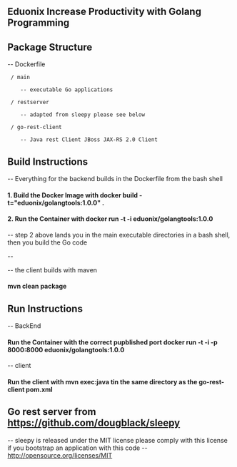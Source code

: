 ## Eduonix Increase Productivity with Golang Programming 

## Package Structure

-- Dockerfile

     / main

        -- executable Go applications

     / restserver

        -- adapted from sleepy please see below

     / go-rest-client

        -- Java rest Client JBoss JAX-RS 2.0 Client 
     

## Build Instructions

-- Everything for the backend builds in the Dockerfile from the bash shell


####  1. Build the Docker Image with  docker build -t="eduonix/golangtools:1.0.0" .
####  2. Run the Container with docker run -t -i eduonix/golangtools:1.0.0 

-- step 2 above lands you in the main executable directories in a bash shell, then you build the Go code

--

-- the client builds with maven

#### mvn clean package


## Run Instructions

-- BackEnd

#### Run the Container with the correct pupblished port  docker run -t  -i  -p 8000:8000 eduonix/golangtools:1.0.0

-- client

#### Run the client with mvn exec:java tin the same directory as the go-rest-client pom.xml



## Go rest server from https://github.com/dougblack/sleepy

-- sleepy is released under the MIT license please comply with this license if you bootstrap an application with this code
-- http://opensource.org/licenses/MIT




